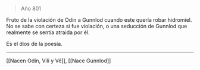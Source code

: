 > Año 801

Fruto de la violación de Odín a Gunnlod cuando este quería robar hidromiel. No se sabe con certeza si fue violación, o una seducción de Gunnlod que realmente se sentía atraida por él.

Es el dios de la poesía.

---

[[Nacen Odín, Vili y Vé]], [[Nace Gunnlod]]